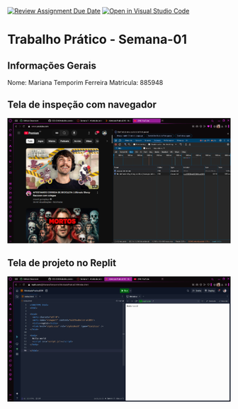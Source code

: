 [![Review Assignment Due Date](https://classroom.github.com/assets/deadline-readme-button-22041afd0340ce965d47ae6ef1cefeee28c7c493a6346c4f15d667ab976d596c.svg)](https://classroom.github.com/a/Ue6hVgM5)
[![Open in Visual Studio Code](https://classroom.github.com/assets/open-in-vscode-2e0aaae1b6195c2367325f4f02e2d04e9abb55f0b24a779b69b11b9e10269abc.svg)](https://classroom.github.com/online_ide?assignment_repo_id=18355444&assignment_repo_type=AssignmentRepo)
# Trabalho Prático - Semana-01

## Informações Gerais
Nome: Mariana Temporim Ferreira
Matricula: 885948

## Tela de inspeção com navegador
![alt text](image.png)

## Tela de projeto no Replit
![alt text](image-1.png)
